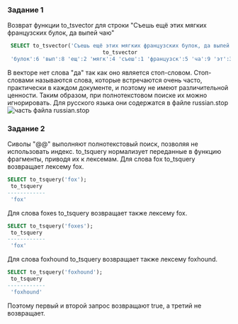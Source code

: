 ### Задание 1
Возврат функции to_tsvector для строки "Съешь ещё этих мягких французских булок, да выпей чаю"
```sql
 SELECT to_tsvector('Съешь ещё этих мягких французских булок, да выпей чаю');
                              to_tsvector
 'булок':6 'вып':8 'ещ':2 'мягк':4 'съеш':1 'французск':5 'ча':9 'эт':3
```
В векторе нет слова "да" так как оно является стоп-словом. Стоп-словами называются слова, которые встречаются очень часто, практически в каждом документе, и поэтому не имеют различительной ценности. Таким образом, при полнотекстовом поиске их можно игнорировать.
Для русского языка они содержатся в файле russian.stop 
![часть файла russian.stop](https://thumb.cloud.mail.ru/weblink/thumb/xw1/4VK9/9g1ni8P48/Fx.jpg?x-email=sanek_buh%40mail.ru)

### Задание 2
Сиволы "@@" выполняют полнотекстовый поиск, позволяя не использовать индекс.
to_tsquery нормализует переданные в функцию фрагменты, приводя их к лексемам. 
Для слова fox to_tsquery возвращает лексему fox.
```sql
SELECT to_tsquery('fox');
 to_tsquery
------------
 'fox'
```
Для слова foxes to_tsquery возвращает также лексему fox.
```sql
SELECT to_tsquery('foxes');
 to_tsquery
------------
 'fox'
```
Для слова foxhound to_tsquery возвращает также лексему foxhound.
```sql
SELECT to_tsquery('foxhound');
 to_tsquery
------------
 'foxhound'
```
Поэтому первый и второй запрос возвращают true, а третий не возвращает.
